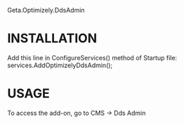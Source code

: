 ﻿Geta.Optimizely.DdsAdmin

INSTALLATION
============
Add this line in ConfigureServices() method of Startup file:
services.AddOptimizelyDdsAdmin();

USAGE
============
To access the add-on, go to CMS -> Dds Admin